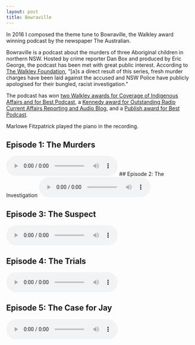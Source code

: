 ```yaml
---
layout: post
title: Bowraville
---
```


In 2016 I composed the theme tune to Bowraville, the Walkley award winning podcast by the newspaper The Australian.

Bowraville is a podcast about the murders of three Aboriginal children in northern NSW. Hosted by crime reporter Dan Box and produced by Eric George, the podcast has been met with great public interest. According to [The Walkley Foundation](http://www.walkleys.com/walkleys-winners/dan-box-eric-george-and-stephen-fitzpatrick/), "[a]s a direct result of this series, fresh murder charges have been laid against the accused and NSW Police have publicly apologised for their bungled, racist investigation."

The podcast has won [two Walkley awards for Coverage of Indigenous Affairs and for Best Podcast](http://www.walkleys.com/photojournalist-andrew-quilty-wins-gold-at-61st-walkley-awards-for-excellence-in-journalism/), a [Kennedy award for Outstanding Radio Current Affairs Reporting and Audio Blog](http://kennedyawards.com.au/), and a [Publish award for Best Podcast](http://publishawards.com.au/2016winners/).

Marlowe Fitzpatrick played the piano in the recording.

## Episode 1: The Murders
<audio controls>
  <source src="http://16633.mc.tritondigital.com/WHOOSHKAA_1117/media-session/3030366d-29bd-48cc-9e08-1e34cf9b5e44/podcasts/podcast_1117/podcast_media/19a6aa-262424115-the-australian-1-bowraville-episode-1-the-murders.mp3" type="audio/mpeg">
Your browser does not support the audio element.
</audio>
## Episode 2: The Investigation
<audio controls>
  <source src="http://16633.mc.tritondigital.com/WHOOSHKAA_1117/media-session/df0cc021-2281-4e53-9a3b-0302480cf9ab/podcasts/podcast_1117/podcast_media/8eee65-263035333-the-australian-1-episode-2-the-investigation.mp3" type="audio/mpeg">
Your browser does not support the audio element.
</audio>

## Episode 3: The Suspect
<audio controls>
  <source src="http://16673.mc.tritondigital.com/WHOOSHKAA_1117/media-session/4721c581-5289-4bc3-8d39-3fada9177048/podcasts/podcast_1117/podcast_media/fc41b0-263528597-the-australian-1-bowraville-episode-3-the-suspect.mp3" type="audio/mpeg">
Your browser does not support the audio element.
</audio>

## Episode 4: The Trials
<audio controls>
  <source src="http://16673.mc.tritondigital.com/WHOOSHKAA_1117/media-session/b738202b-2a96-45e7-b231-bf4aa9aae3ea/podcasts/podcast_1117/podcast_media/b9b639-264198186-the-australian-1-bowraville-episode-4-the-trials.mp3" type="audio/mpeg">
Your browser does not support the audio element.
</audio>

## Episode 5: The Case for Jay
<audio controls>
  <source src="http://20313.mc.tritondigital.com/WHOOSHKAA_1117/media-session/c33b4fdc-c915-422a-a14b-2f8fdb12788c/podcasts/podcast_1117/podcast_media/f4fc5b-264712865-the-australian-1-bowraville-episode-5-the-case-for-jay.mp3" type="audio/mpeg">
Your browser does not support the audio element.
</audio>

